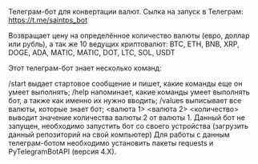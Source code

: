Телеграм-бот для конвертации валют. Сылка на запуск в Телеграм: https://t.me/saintps_bot

Возвращает цену на определённое количество валюты (евро, доллар или рубль), а так же 10 ведущих криптовалют: BTC, ETH, BNB, XRP, DOGE, ADA, MATIC, MATIC, DOT, LTC, SOL, USDT

Этот телеграм-бот знает несколько команд:

/start выдает стартовое сообщение и пишет, какие команды еще он умеет выполнять;
/help напоминает, какие команды умеет выполнять бот, а также как именно их нужно вводить;
/values выписывает все валюты, которые знает бот;
<валюта 1> <валюта 2> <количество> выводит значение количества валюты 2 от валюты 1.
Данный бот не запущен, необходимо запустить бот со своего устройства (загрузить данный репозиторий на свой компьютер) Для работы с данным телеграм-ботом необходимо установить пакеты requests и PyTelegramBotAPI (версия 4.X).
